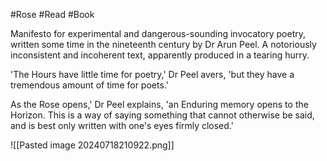 #Rose #Read #Book 

Manifesto for experimental and dangerous-sounding invocatory poetry, written some time in the nineteenth century by Dr Arun Peel. A notoriously inconsistent and incoherent text, apparently produced in a tearing hurry.

'The Hours have little time for poetry,' Dr Peel avers, 'but they have a tremendous amount of time for poets.'

As the Rose opens,' Dr Peel explains, 'an Enduring memory opens to the Horizon. This is a way of saying something that cannot otherwise be said, and is best only written with one's eyes firmly closed.'

![[Pasted image 20240718210922.png]]